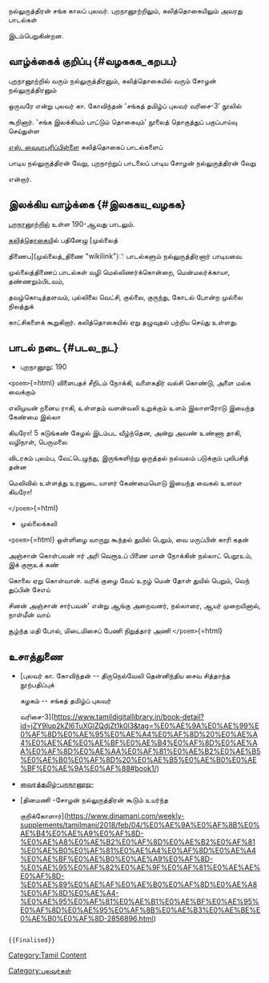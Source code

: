 நல்லுருத்திரன் சங்க காலப் புலவர். புறநானூற்றிலும், கலித்தொகையிலும் அவரது பாடல்கள்
இடம்பெறுகின்றன.

## வாழ்க்கைக் குறிப்பு {#வழககக_கறபப}

புறநானூற்றில் வரும் நல்லுருத்திரனும், கலித்தொகையில் வரும் சோழன் நல்லுருத்திரனும்
ஒருவரே என்று புலவர் கா. கோவிந்தன் \'சங்கத் தமிழ்ப் புலவர் வரிசை-3\' நூலில்
கூறினார். \'சங்க இலக்கியம் பாட்டும் தொகையும்\' நூலைத் தொகுத்துப் பகுப்பாய்வு செய்துள்ள
[எஸ். வையாபுரிப்பிள்ளை](எஸ்._வையாபுரிப்_பிள்ளை "wikilink") கலித்தொகைப் பாடல்களைப்
பாடிய நல்லுருத்திரன் வேறு, புறநாற்றுப் பாடலைப் பாடிய சோழன் நல்லுருத்திரன் வேறு
என்றார்.

## இலக்கிய வாழ்க்கை {#இலககய_வழகக}

[புறநானூற்றில்](புறநானூறு "wikilink") உள்ள 190-ஆவது பாடலும்.
[கலித்தொகைய](கலித்தொகை "wikilink")ில் பதினேழு [முல்லைத்
திணைப](முல்லைத்_திணை "wikilink")் பாடல்களும் நல்லுருத்திரனார் பாடியவை.
முல்லைத்திணைப் பாடல்கள் வழி மெல்லிணர்க்கொன்றை, மென்மலர்க்காயா, தண்ணறும்பிடவம்,
தவழ்கொடித்தளவம், புல்லிலை வெட்சி, குல்லை, குருந்து, கோடல் போன்ற முல்லை நிலத்துக்
காட்சிகளைக் கூறுகிறார். கலித்தொகையில் ஏறு தழுவுதல் பற்றிய செய்து உள்ளது.

## பாடல் நடை {#படல_நட}

-   புறநானூறு: 190

`<poem>`{=html} விளைபதச் சீறிடம் நோக்கி, வளைகதிர் வல்சி கொண்டு, அளை மல்க வைக்கும்
எலிமுயன் றனைய ராகி, உள்ளதம் வளன்வலி உறுக்கும் உளம் இலாளரோடு இயைந்த கேண்மை இல்லா
கியரோ! 5 கடுங்கண் கேழல் இடம்பட வீழ்ந்தென, அன்று அவண் உண்ணா தாகி, வழிநாள், பெருமலை
விடரகம் புலம்ப, வேட்டெழுந்து, இருங்களிற்று ஒருத்தல் நல்வலம் படுக்கும் புலிபசித் தன்ன
மெலிவில் உள்ளத்து உரனுடை யாளர் கேண்மையொடு இயைந்த வைகல் உளவா கியரோ!
`</poem>`{=html}

-   முல்லைக்கலி

`<poem>`{=html} ஒள்ளிழை வாருறு கூந்தல் துயில் பெறும், வை மருப்பின் காரி கதன்
அஞ்சான் கொள்பவன் ஈர் அரி வெரூஉப் பிணை மான் நோக்கின் நல்லாட் பெறூஉம், இக் குரூஉக் கண்
கொலை ஏறு கொள்வான். வரிக் குழை வேய் உறழ் மென் தோள் துயில் பெறும், வெந் துப்பின் சேஎய்
சினன் அஞ்சான் சார்பவன்\' என்று ஆங்கு அறைவனர், நல்லாரை, ஆயர் முறையினால், நாள்மீன் வாய்
சூழ்ந்த மதி போல், மிடைமிசைப் பேணி நிறுத்தார் அணி `</poem>`{=html}

## உசாத்துணை

-   [புலவர் கா. கோவிந்தன் -- திருநெல்வேலி தென்னிந்திய சைவ சித்தாந்த நூற்பதிப்புக்
    கழகம் -- சங்கத் தமிழ்ப் புலவர்
    வரிசை-3](https://www.tamildigitallibrary.in/book-detail?id=jZY9lup2kZl6TuXGlZQdjZt1k0l3&tag=%E0%AE%9A%E0%AE%99%E0%AF%8D%E0%AE%95%E0%AE%A4%E0%AF%8D%20%E0%AE%A4%E0%AE%AE%E0%AE%BF%E0%AE%B4%E0%AF%8D%E0%AE%AA%E0%AF%8D%E0%AE%AA%E0%AF%81%E0%AE%B2%E0%AE%B5%E0%AE%B0%E0%AF%8D%20%E0%AE%B5%E0%AE%B0%E0%AE%BF%E0%AE%9A%E0%AF%88#book1/)
-   [வைரத்தமிழ்-புறநானூறு-](http://www.diamondtamil.com/education/sangam_literature/ettuttokai/purananuru/purananuru190.html#.Yl6H-uhBzIU)
-   [தினமணி -சோழன் நல்லுருத்திரன் கூடும் உயர்ந்த
    குறிக்கோளார்](https://www.dinamani.com/weekly-supplements/tamilmani/2018/feb/04/%E0%AE%9A%E0%AF%8B%E0%AE%B4%E0%AE%A9%E0%AF%8D-%E0%AE%A8%E0%AE%B2%E0%AF%8D%E0%AE%B2%E0%AF%81%E0%AE%B0%E0%AF%81%E0%AE%A4%E0%AF%8D%E0%AE%A4%E0%AE%BF%E0%AE%B0%E0%AE%A9%E0%AF%8D-%E0%AE%95%E0%AF%82%E0%AE%9F%E0%AF%81%E0%AE%AE%E0%AF%8D-%E0%AE%89%E0%AE%AF%E0%AE%B0%E0%AF%8D%E0%AE%A8%E0%AF%8D%E0%AE%A4-%E0%AE%95%E0%AF%81%E0%AE%B1%E0%AE%BF%E0%AE%95%E0%AF%8D%E0%AE%95%E0%AF%8B%E0%AE%B3%E0%AE%BE%E0%AE%B0%E0%AF%8D-2856896.html)

```{=mediawiki}
{{Finalised}}
```
[Category:Tamil Content](Category:Tamil_Content "wikilink")
[Category:புலவர்கள்](Category:புலவர்கள் "wikilink")
